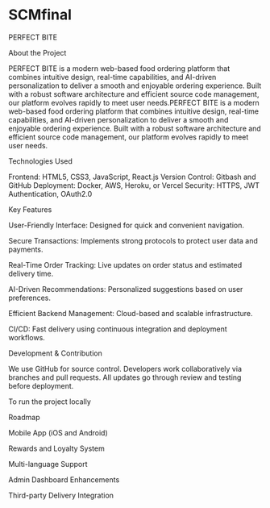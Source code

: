 # SCMfinal
PERFECT BITE

About the Project

PERFECT BITE is a modern web-based food ordering platform that combines intuitive design, real-time capabilities, and AI-driven personalization to deliver a smooth and enjoyable ordering experience. Built with a robust software architecture and efficient source code management, our platform evolves rapidly to meet user needs.PERFECT BITE is a modern web-based food ordering platform that combines intuitive design, real-time capabilities, and AI-driven personalization to deliver a smooth and enjoyable ordering experience. Built with a robust software architecture and efficient source code management, our platform evolves rapidly to meet user needs.


Technologies Used

Frontend: HTML5, CSS3, JavaScript, React.js
Version Control: Gitbash and GitHub
Deployment: Docker, AWS, Heroku, or Vercel
Security: HTTPS, JWT Authentication, OAuth2.0


Key Features

User-Friendly Interface: Designed for quick and convenient navigation.

Secure Transactions: Implements strong protocols to protect user data and payments.

Real-Time Order Tracking: Live updates on order status and estimated delivery time.

AI-Driven Recommendations: Personalized suggestions based on user preferences.

Efficient Backend Management: Cloud-based and scalable infrastructure.

CI/CD: Fast delivery using continuous integration and deployment workflows.

Development & Contribution

We use GitHub for source control. Developers work collaboratively via branches and pull requests. All updates go through review and testing before deployment.

To run the project locally




Roadmap

Mobile App (iOS and Android)

Rewards and Loyalty System

Multi-language Support

Admin Dashboard Enhancements

Third-party Delivery Integration